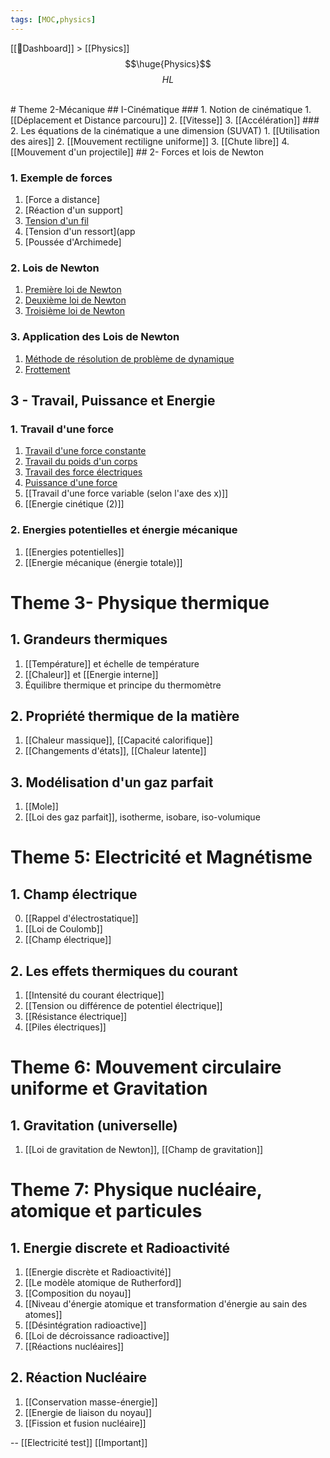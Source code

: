 ```yaml
---
tags: [MOC,physics]
---
```

[[📝Dashboard]] > [[Physics]]
<br/>
$$\huge{Physics}$$
$$
HL
$$


<br/>
# Theme 2-Mécanique
## I-Cinématique
### 1. Notion de cinématique
1.  [[Déplacement et Distance parcouru]]
2.  [[Vitesse]]
3.  [[Accélération]]
### 2. Les équations de la cinématique a une dimension (SUVAT)
1.  [[Utilisation des aires]]
2.  [[Mouvement rectiligne uniforme]]
3. [[Chute libre]]
4. [[Mouvement d'un projectile]]
## 2- Forces et lois de Newton

### 1. Exemple de forces

1. [Force a distance]
2. [Réaction d'un support]
3. [Tension d'un fil](app://obsidian.md/Tension%20d'un%20fil)
4. [Tension d'un ressort](app
5. [Poussée d'Archimede]

### 2. Lois de Newton

1. [Première loi de Newton](app://obsidian.md/Premi%C3%A8re%20loi%20de%20Newton)
2. [Deuxième loi de Newton](app://obsidian.md/Deuxi%C3%A8me%20loi%20de%20Newton)
3. [Troisième loi de Newton](app://obsidian.md/Troisi%C3%A8me%20loi%20de%20Newton)

### 3. Application des Lois de Newton

1. [Méthode de résolution de problème de dynamique](app://obsidian.md/M%C3%A9thode%20de%20r%C3%A9solution%20de%20probl%C3%A8me%20de%20dynamique)
2. [Frottement](app://obsidian.md/Frottement)

## 3 - Travail, Puissance et Energie

### 1. Travail d'une force

1. [Travail d'une force constante](app://obsidian.md/Travail%20d'une%20force%20constante)
2. [Travail du poids d'un corps](app://obsidian.md/Travail%20du%20poids%20d'un%20corps)
3. [Travail des force électriques](app://obsidian.md/Travail%20des%20force%20%C3%A9lectriques)
4. [Puissance d'une force](app://obsidian.md/Puissance%20d'une%20force)
5. [[Travail d'une force variable (selon l'axe des x)]]
6. [[Energie cinétique (2)]]

### 2. Energies potentielles et énergie mécanique

1. [[Energies potentielles]]
2. [[Energie mécanique (énergie totale)]]

# Theme 3- Physique thermique
## 1. Grandeurs thermiques
1. [[Température]] et échelle de température
2. [[Chaleur]] et [[Energie interne]]
3. Équilibre thermique et principe du thermomètre
## 2. Propriété thermique de la matière
1. [[Chaleur massique]], [[Capacité calorifique]]
2. [[Changements d'états]], [[Chaleur latente]]
## 3. Modélisation d'un gaz parfait
1. [[Mole]]
2. [[Loi des gaz parfait]], isotherme, isobare, iso-volumique

# Theme 5: Electricité et Magnétisme
## 1. Champ électrique
0. [[Rappel d'électrostatique]]
1. [[Loi de Coulomb]]
2. [[Champ électrique]]
## 2. Les effets thermiques du courant  
1. [[Intensité du courant électrique]] 
2. [[Tension ou différence de potentiel électrique]]
3. [[Résistance électrique]]
4. [[Piles électriques]]
# Theme 6: Mouvement circulaire uniforme et Gravitation
## 1. Gravitation (universelle)
1. [[Loi de gravitation de Newton]], [[Champ de gravitation]]

# Theme 7: Physique nucléaire, atomique et particules

## 1. Energie discrete et Radioactivité
1. [[Energie discrète et Radioactivité]]
1.  [[Le modèle atomique de Rutherford]]
2.  [[Composition du noyau]]
3.  [[Niveau d'énergie atomique et transformation d'énergie au sain des atomes]]
4.  [[Désintégration radioactive]]
5.  [[Loi de décroissance radioactive]]
6. [[Réactions nucléaires]]

## 2. Réaction Nucléaire
1.  [[Conservation masse-énergie]]
2.  [[Energie de liaison du noyau]]
3.  [[Fission et fusion nucléaire]]

--
[[Electricité test]]
[[Important]]

